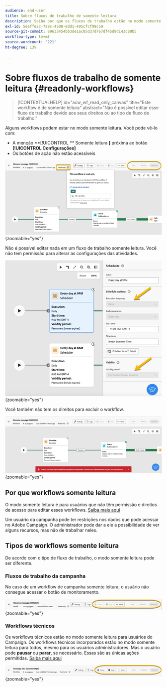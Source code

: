 ```yaml
---
audience: end-user
title: Sobre fluxos de trabalho de somente leitura
description: Saiba por que os fluxos de trabalho estão no modo somente leitura
exl-id: 5eaffe2c-7a9c-4508-8dd1-495cfcf99c59
source-git-commit: 89633454bb3de1ac05d37d767df45d9d143c80b5
workflow-type: tm+mt
source-wordcount: '221'
ht-degree: 13%

---
```


# Sobre fluxos de trabalho de somente leitura {#readonly-workflows}

>[!CONTEXTUALHELP]
>id="acw_wf_read_only_canvas"
>title="Este workflow é de somente leitura"
>abstract="Não é possível editar esse fluxo de trabalho devido aos seus direitos ou ao tipo de fluxo de trabalho."

Alguns workflows podem estar no modo somente leitura. Você pode vê-lo com:

- A menção **[!UICONTROL ** Somente leitura **]** próxima ao botão **[!UICONTROL Configurações]**
- Os botões de ação não estão acessíveis

![](assets/readonly-workflow.png){zoomable="yes"}

Não é possível editar nada em um fluxo de trabalho somente leitura. Você não tem permissão para alterar as configurações das atividades.


![](assets/scheduler-readonly.png){zoomable="yes"}


Você também não tem os direitos para excluir o workflow.

![](assets/readonly-rights.png){zoomable="yes"}

## Por que workflows somente leitura

O modo somente leitura é para usuários que não têm permissão e direitos de acesso para editar esses workflows. [Saiba mais aqui](../get-started/permissions.md)

Um usuário da campanha pode ter restrições nos dados que pode acessar no Adobe Campaign. O administrador pode dar a ele a possibilidade de ver alguns recursos, mas não de trabalhar neles.

## Tipos de workflows somente leitura

De acordo com o tipo de fluxo de trabalho, o modo somente leitura pode ser diferente.

### Fluxos de trabalho da campanha

No caso de um workflow de campanha somente leitura, o usuário não consegue acessar o botão de monitoramento.

![](assets/readonly-campaign-workflow.png){zoomable="yes"}

### Workflows técnicos

Os workflows técnicos estão no modo somente leitura para usuários do Campaign.
Os workflows técnicos incorporados estão no modo somente leitura para todos, mesmo para os usuários administradores. Mas o usuário pode **pausar** ou **parar**, se necessário. Essas são as únicas ações permitidas. [Saiba mais aqui](https://experienceleague.adobe.com/en/docs/campaign/automation/workflows/introduction/wf-type/technical-workflows)

![](assets/readonly-technical-workflow.png){zoomable="yes"}
